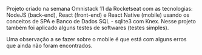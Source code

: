 Projeto criado na semana Omnistack 11 da Rocketseat com as tecnologias: NodeJS (back-end), React (front-end) e React Native (mobile) usando os conceitos de SPA e Banco de Dados SQL - sqlite3 com Knex. Nesse projeto também foi aplicado alguns testes de softwares (testes simples).

Uma observação a se fazer sobre o mobile é que está com alguns erros que ainda não foram encontrados.
